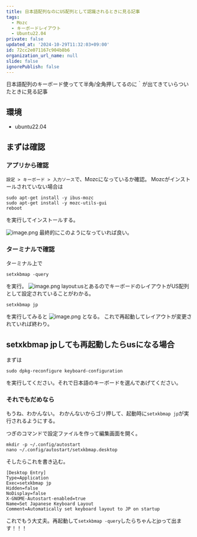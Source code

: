 ```yaml
---
title: 日本語配列なのにUS配列として認識されるときに見る記事
tags:
  - Mozc
  - キーボードレイアウト
  - Ubuntu22.04
private: false
updated_at: '2024-10-29T11:32:03+09:00'
id: 72cc2e071167c904b8b6
organization_url_name: null
slide: false
ignorePublish: false
---
```

日本語配列のキーボード使ってて半角/全角押してるのに｀が出てきていらついたときに見る記事

## 環境

- ubuntu22.04

## まずは確認

### アプリから確認

`設定 > キーボード > 入力ソース`で、Mozcになっているか確認。
Mozcがインストールされていない場合は

```zsh:zsh
sudo apt-get install -y ibus-mozc
sudo apt-get install -y mozc-utils-gui
reboot
```

を実行してインストールする。

![image.png](https://qiita-image-store.s3.ap-northeast-1.amazonaws.com/0/3315851/617da499-f569-7ddd-7677-bd18287c5246.png)
最終的にこのようになっていれば良い。

### ターミナルで確認

ターミナル上で

```
setxkbmap -query
```

を実行。
![image.png](https://qiita-image-store.s3.ap-northeast-1.amazonaws.com/0/3315851/e1378f0d-0c04-48b2-e701-d3c76105b84c.png)
layout:usとあるのでキーボードのレイアウトがUS配列として設定されていることがわかる。

```
setxkbmap jp
```

を実行してみると
![image.png](https://qiita-image-store.s3.ap-northeast-1.amazonaws.com/0/3315851/a158ebbd-abad-7ca7-e753-e0b96c6ff5f9.png)
となる。
これで再起動してレイアウトが変更されていれば終わり。

## setxkbmap jpしても再起動したらusになる場合

まずは

```
sudo dpkg-reconfigure keyboard-configuration
```

を実行してください。それで日本語のキーボードを選んであげてください。

### それでもだめなら

もうね、わかんない。
わかんないからゴリ押して、起動時に`setxkbmap jp`が実行されるようにする。

つぎのコマンドで設定ファイルを作って編集画面を開く。

```
mkdir -p ~/.config/autostart
nano ~/.config/autostart/setxkbmap.desktop
```

そしたらこれを書き込む。

```zsh:setxkbmap.desktop
[Desktop Entry]
Type=Application
Exec=setxkbmap jp
Hidden=false
NoDisplay=false
X-GNOME-Autostart-enabled=true
Name=Set Japanese Keyboard Layout
Comment=Automatically set keyboard layout to JP on startup
```

これでもう大丈夫。再起動して`setxkbmap -query`したらちゃんとjpって出ます！！！
